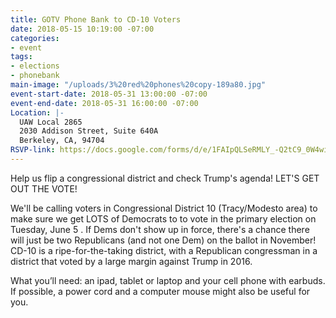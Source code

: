 ```yaml
---
title: GOTV Phone Bank to CD-10 Voters
date: 2018-05-15 10:19:00 -07:00
categories:
- event
tags:
- elections
- phonebank
main-image: "/uploads/3%20red%20phones%20copy-189a80.jpg"
event-start-date: 2018-05-31 13:00:00 -07:00
event-end-date: 2018-05-31 16:00:00 -07:00
Location: |-
  UAW Local 2865
  2030 Addison Street, Suite 640A
  Berkeley, CA, 94704
RSVP-link: https://docs.google.com/forms/d/e/1FAIpQLSeRMLY_-Q2tC9_0W4wiCS5OmNs04O4A6OPAYkIjl2WySWWwRg/viewform
---
```


Help us flip a congressional district and check Trump's agenda! LET'S GET OUT THE VOTE!

We'll be calling voters in Congressional District 10 (Tracy/Modesto area) to make sure we get LOTS of Democrats to to vote in the primary election on Tuesday, June 5 .  If Dems don't show up in force,  there's a chance there will just be two Republicans (and not one Dem) on the ballot in November!  CD-10 is a ripe-for-the-taking district, with a Republican congressman in a district that voted by a large margin against Trump in 2016.

What you’ll need: an ipad, tablet or laptop and your cell phone with earbuds.  If possible, a power cord and a computer mouse might also be useful for you.